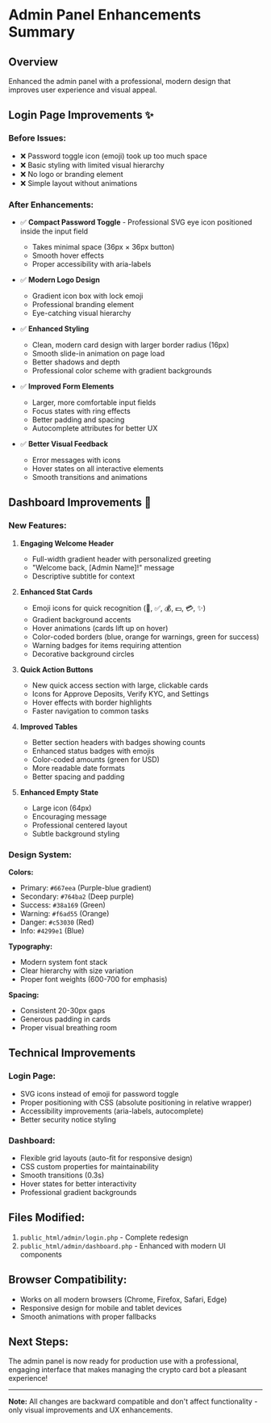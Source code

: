 # Admin Panel Enhancements Summary

## Overview
Enhanced the admin panel with a professional, modern design that improves user experience and visual appeal.

## Login Page Improvements ✨

### Before Issues:
- ❌ Password toggle icon (emoji) took up too much space
- ❌ Basic styling with limited visual hierarchy
- ❌ No logo or branding element
- ❌ Simple layout without animations

### After Enhancements:
- ✅ **Compact Password Toggle** - Professional SVG eye icon positioned inside the input field
  - Takes minimal space (36px × 36px button)
  - Smooth hover effects
  - Proper accessibility with aria-labels
  
- ✅ **Modern Logo Design**
  - Gradient icon box with lock emoji
  - Professional branding element
  - Eye-catching visual hierarchy

- ✅ **Enhanced Styling**
  - Clean, modern card design with larger border radius (16px)
  - Smooth slide-in animation on page load
  - Better shadows and depth
  - Professional color scheme with gradient backgrounds

- ✅ **Improved Form Elements**
  - Larger, more comfortable input fields
  - Focus states with ring effects
  - Better padding and spacing
  - Autocomplete attributes for better UX

- ✅ **Better Visual Feedback**
  - Error messages with icons
  - Hover states on all interactive elements
  - Smooth transitions and animations

## Dashboard Improvements 🎨

### New Features:

1. **Engaging Welcome Header**
   - Full-width gradient header with personalized greeting
   - "Welcome back, [Admin Name]!" message
   - Descriptive subtitle for context

2. **Enhanced Stat Cards**
   - Emoji icons for quick recognition (👥, ✅, 💰, 💵, 💳, ✨)
   - Gradient background accents
   - Hover animations (cards lift up on hover)
   - Color-coded borders (blue, orange for warnings, green for success)
   - Warning badges for items requiring attention
   - Decorative background circles

3. **Quick Action Buttons**
   - New quick access section with large, clickable cards
   - Icons for Approve Deposits, Verify KYC, and Settings
   - Hover effects with border highlights
   - Faster navigation to common tasks

4. **Improved Tables**
   - Better section headers with badges showing counts
   - Enhanced status badges with emojis
   - Color-coded amounts (green for USD)
   - More readable date formats
   - Better spacing and padding

5. **Enhanced Empty State**
   - Large icon (64px)
   - Encouraging message
   - Professional centered layout
   - Subtle background styling

### Design System:

**Colors:**
- Primary: `#667eea` (Purple-blue gradient)
- Secondary: `#764ba2` (Deep purple)
- Success: `#38a169` (Green)
- Warning: `#f6ad55` (Orange)
- Danger: `#c53030` (Red)
- Info: `#4299e1` (Blue)

**Typography:**
- Modern system font stack
- Clear hierarchy with size variation
- Proper font weights (600-700 for emphasis)

**Spacing:**
- Consistent 20-30px gaps
- Generous padding in cards
- Proper visual breathing room

## Technical Improvements

### Login Page:
- SVG icons instead of emoji for password toggle
- Proper positioning with CSS (absolute positioning in relative wrapper)
- Accessibility improvements (aria-labels, autocomplete)
- Better security notice styling

### Dashboard:
- Flexible grid layouts (auto-fit for responsive design)
- CSS custom properties for maintainability
- Smooth transitions (0.3s)
- Hover states for better interactivity
- Professional gradient backgrounds

## Files Modified:
1. `public_html/admin/login.php` - Complete redesign
2. `public_html/admin/dashboard.php` - Enhanced with modern UI components

## Browser Compatibility:
- Works on all modern browsers (Chrome, Firefox, Safari, Edge)
- Responsive design for mobile and tablet devices
- Smooth animations with proper fallbacks

## Next Steps:
The admin panel is now ready for production use with a professional, engaging interface that makes managing the crypto card bot a pleasant experience!

---

**Note:** All changes are backward compatible and don't affect functionality - only visual improvements and UX enhancements.
